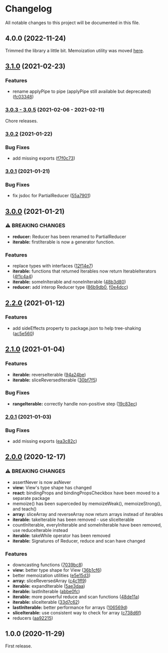 # Changelog

All notable changes to this project will be documented in this file.

## 4.0.0 (2022-11-24)

Trimmed the library a little bit. Memoization utility was moved [here](https://github.com/ivan7237d/monomemo).

## [3.1.0](https://github.com/ivan7237d/antiutils/compare/v3.0.5...v3.1.0) (2021-02-23)

### Features

- rename applyPipe to pipe (applyPipe still available but deprecated) ([fc03348](https://github.com/ivan7237d/antiutils/commit/fc03348c271a6585b9fa8ff5ea492afe1e20a959))

### [3.0.3 - 3.0.5](https://github.com/ivan7237d/antiutils/compare/v3.0.2...v3.0.5) (2021-02-06 - 2021-02-11)

Chore releases.

### [3.0.2](https://github.com/ivan7237d/antiutils/compare/v3.0.1...v3.0.2) (2021-01-22)

### Bug Fixes

- add missing exports ([f7f0c73](https://github.com/ivan7237d/antiutils/commit/f7f0c73a53e7789019d3db0d13cc5a62501acc03))

### [3.0.1](https://github.com/ivan7237d/antiutils/compare/v3.0.0...v3.0.1) (2021-01-21)

### Bug Fixes

- fix jsdoc for PartialReducer ([55a7901](https://github.com/ivan7237d/antiutils/commit/55a790134619481536f0c23ee2dd172daee647b7))

## [3.0.0](https://github.com/ivan7237d/antiutils/compare/v2.2.0...v3.0.0) (2021-01-21)

### ⚠ BREAKING CHANGES

- **reducer:** Reducer has been renamed to PartialReducer
- **iterable:** firstIterable is now a generator function.

### Features

- replace types with interfaces ([12f14e7](https://github.com/ivan7237d/antiutils/commit/12f14e7490e2f653852622540dfbe3fdcb5ca9f5))
- **iterable:** functions that returned Iterables now return IterableIterators ([4f1c4a4](https://github.com/ivan7237d/antiutils/commit/4f1c4a49cf88447f21abdd2e2abaa29456b51771))
- **iterable:** someInIterable and noneInIterable ([48b3d80](https://github.com/ivan7237d/antiutils/commit/48b3d80032c08784b476a0a41a9ba3dea5aff687))
- **reducer:** add interop Reducer type ([86b9db0](https://github.com/ivan7237d/antiutils/commit/86b9db02d7fdf538c366566c088e49cf04095938), [f0e4dcc](https://github.com/ivan7237d/antiutils/commit/f0e4dcc5aba138a63dec0162a8bd905b33f77e17))

## [2.2.0](https://github.com/ivan7237d/antiutils/compare/v2.1.0...v2.2.0) (2021-01-12)

### Features

- add sideEffects property to package.json to help tree-shaking ([ac5e560](https://github.com/ivan7237d/antiutils/commit/ac5e5609c0b0444b128b636b02b9cd268a2f9a2d))

## [2.1.0](https://github.com/ivan7237d/antiutils/compare/v2.0.1...v2.1.0) (2021-01-04)

### Features

- **iterable:** reverseIterable ([94a24be](https://github.com/ivan7237d/antiutils/commit/94a24beb6716d438f5d6f7115f1e38fe035e4ee6))
- **iterable:** sliceReversedIterable ([30bf7f5](https://github.com/ivan7237d/antiutils/commit/30bf7f57d2061ecf026ae3609d5fd3895f28d4a7))

### Bug Fixes

- **rangeIterable:** correctly handle non-positive step ([19c83ec](https://github.com/ivan7237d/antiutils/commit/19c83ec74ab22e76b8c14265452870c7c2266dd9))

### [2.0.1](https://github.com/ivan7237d/antiutils/compare/v2.0.0...v2.0.1) (2021-01-03)

### Bug Fixes

- add missing exports ([ea3c82c](https://github.com/ivan7237d/antiutils/commit/ea3c82c53c90a0ade00d98c144dcb0f8efba4cca))

## [2.0.0](https://github.com/ivan7237d/antiutils/compare/v1.0.3...v2.0.0) (2020-12-17)

### ⚠ BREAKING CHANGES

- assertNever is now asNever
- **view:** View's type shape has changed
- **react:** bindingProps and bindingPropsCheckbox have been moved to a separate package
- memoize() has been superceded by memoizeWeak(), memoizeStrong(), and teach()
- **array:** sliceArray and reverseArray now return arrays instead of iterables
- **iterable:** takeIterable has been removed - use sliceIterable
- countInIterable, everyInIterable and someInIterable have been removed, use
  reduceIterable instead
- **iterable:** takeWhile operator has been removed
- **iterable:** Signatures of Reducer, reduce and scan have changed

### Features

- downcasting functions ([7039bc8](https://github.com/ivan7237d/antiutils/commit/7039bc8b9685159832127f73c93714a3309bf59f))
- **view:** better type shape for View ([36b1cf6](https://github.com/ivan7237d/antiutils/commit/36b1cf6908a92c7abc033daa801d72e57174dea7))
- better memoization utilities ([e5e15d3](https://github.com/ivan7237d/antiutils/commit/e5e15d3f22a1885699564d5279c1368781dd63b3))
- **array:** sliceReversedArray ([c4c1ff9](https://github.com/ivan7237d/antiutils/commit/c4c1ff9276b81578203f71180386342994c47f94))
- **iterable:** expandIterable ([5ae3daa](https://github.com/ivan7237d/antiutils/commit/5ae3daa954415fb7176ab2ab2081102c36cad298))
- **iterable:** lastInIterable ([abbe0fc](https://github.com/ivan7237d/antiutils/commit/abbe0fc305a7002098528eba61c40c91eeadfe8c))
- **iterable:** more powerful reduce and scan functions ([48de11a](https://github.com/ivan7237d/antiutils/commit/48de11a6c3eec35ed06e4ec3ffaf3e8db645f148))
- **iterable:** sliceIterable ([33d7c62](https://github.com/ivan7237d/antiutils/commit/33d7c625c6b17673b893286576a830000a9ff6d2))
- **lastInIterable:** better performance for arrays ([106569d](https://github.com/ivan7237d/antiutils/commit/106569d2f4277ebf4387919cabf64e5eb5823523))
- **sliceIterable:** use consistent way to check for array ([c738d6f](https://github.com/ivan7237d/antiutils/commit/c738d6f474cd727c98d1147d17b87ecb9ef2f193))
- reducers ([aa92215](https://github.com/ivan7237d/antiutils/commit/aa92215aebb985ce3cc06609ecb2b7db27fec38e))

## 1.0.0 (2020-11-29)

First release.
